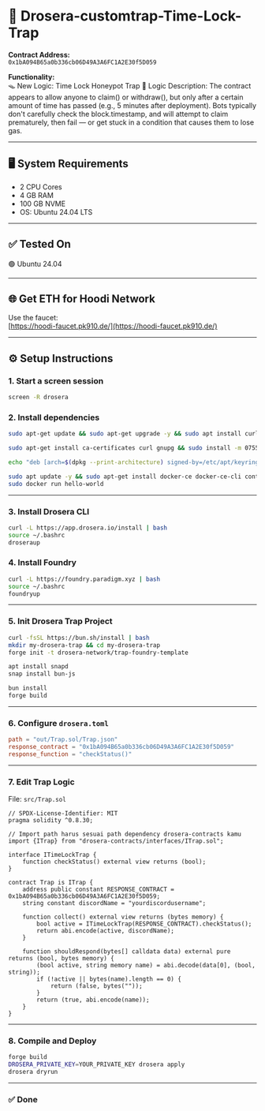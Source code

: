 # 🚀 Drosera-customtrap-Time-Lock-Trap

**Contract Address:**  
`0x1bA094B65a0b336cb06D49A3A6FC1A2E30f5D059`

**Functionality:**  
🪤 New Logic: Time Lock Honeypot Trap
🧠 Logic Description:
The contract appears to allow anyone to claim() or withdraw(), but only after a certain amount of time has passed (e.g., 5 minutes after deployment).
Bots typically don't carefully check the block.timestamp, and will attempt to claim prematurely, then fail — or get stuck in a condition that causes them to lose gas.

---

## 🖥️ System Requirements

- 2 CPU Cores  
- 4 GB RAM  
- 100 GB NVME  
- OS: Ubuntu 24.04 LTS

---

## ✅ Tested On

🟢 Ubuntu 24.04

---

## 🌐 Get ETH for Hoodi Network

Use the faucet:  
[https://hoodi-faucet.pk910.de/](https://hoodi-faucet.pk910.de/)

---

## ⚙️ Setup Instructions

### 1. Start a screen session

```bash
screen -R drosera
```

### 2. Install dependencies

```bash
sudo apt-get update && sudo apt-get upgrade -y && sudo apt install curl ufw iptables build-essential git wget lz4 jq make gcc nano automake autoconf tmux htop nvme-cli libgbm1 pkg-config libssl-dev libleveldb-dev tar clang bsdmainutils ncdu unzip libleveldb-dev  -y
```

```bash
sudo apt-get install ca-certificates curl gnupg && sudo install -m 0755 -d /etc/apt/keyrings && curl -fsSL https://download.docker.com/linux/ubuntu/gpg | sudo gpg --dearmor -o /etc/apt/keyrings/docker.gpg && sudo chmod a+r /etc/apt/keyrings/docker.gpg
```

```bash
echo "deb [arch=$(dpkg --print-architecture) signed-by=/etc/apt/keyrings/docker.gpg] https://download.docker.com/linux/ubuntu $(. /etc/os-release && echo "$VERSION_CODENAME") stable" | sudo tee /etc/apt/sources.list.d/docker.list > /dev/null
```

```bash
sudo apt update -y && sudo apt-get install docker-ce docker-ce-cli containerd.io docker-buildx-plugin docker-compose-plugin -y
sudo docker run hello-world
```

---

### 3. Install Drosera CLI

```bash
curl -L https://app.drosera.io/install | bash
source ~/.bashrc
droseraup
```

### 4. Install Foundry

```bash
curl -L https://foundry.paradigm.xyz | bash
source ~/.bashrc
foundryup
```

---

### 5. Init Drosera Trap Project

```bash
curl -fsSL https://bun.sh/install | bash
mkdir my-drosera-trap && cd my-drosera-trap
forge init -t drosera-network/trap-foundry-template
```

```bash
apt install snapd
snap install bun-js
```

```bash
bun install
forge build
```

---

### 6. Configure `drosera.toml`

```toml
path = "out/Trap.sol/Trap.json"
response_contract = "0x1bA094B65a0b336cb06D49A3A6FC1A2E30f5D059"
response_function = "checkStatus()"
```

---

### 7. Edit Trap Logic

File: `src/Trap.sol`

```solidity
// SPDX-License-Identifier: MIT
pragma solidity ^0.8.30;

// Import path harus sesuai path dependency drosera-contracts kamu
import {ITrap} from "drosera-contracts/interfaces/ITrap.sol";

interface ITimeLockTrap {
    function checkStatus() external view returns (bool);
}

contract Trap is ITrap {
    address public constant RESPONSE_CONTRACT = 0x1bA094B65a0b336cb06D49A3A6FC1A2E30f5D059;
    string constant discordName = "yourdiscordusername";

    function collect() external view returns (bytes memory) {
        bool active = ITimeLockTrap(RESPONSE_CONTRACT).checkStatus();
        return abi.encode(active, discordName);
    }

    function shouldRespond(bytes[] calldata data) external pure returns (bool, bytes memory) {
        (bool active, string memory name) = abi.decode(data[0], (bool, string));
        if (!active || bytes(name).length == 0) {
            return (false, bytes(""));
        }
        return (true, abi.encode(name));
    }
}
```

---

### 8. Compile and Deploy

```bash
forge build
DROSERA_PRIVATE_KEY=YOUR_PRIVATE_KEY drosera apply
drosera dryrun
```

---

### ✅ Done
